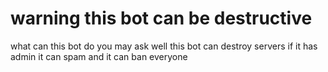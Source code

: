 # warning this bot can be destructive

what can this bot do you may ask well this bot can destroy servers if it has admin
it can spam and it can ban everyone
